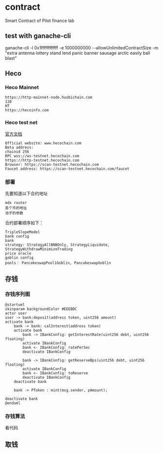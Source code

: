 # contract
Smart Contract of Pilot finance lab

## test with ganache-cli

ganache-cli -l 0x1ffffffffffff -e 1000000000 --allowUnlimitedContractSize -m "extra antenna lottery stand lend panic banner sausage arctic easily ball blast"




## Heco
### Heco Mainnet

```
https://http-mainnet-node.huobichain.com
128
HT
https://hecoinfo.com
```


### Heco test net

[官方文档](https://support.hbfile.net/hc/en-us/articles/900003862766-Huobi-Officially-Launched-Huobi-ECO-Chain-Heco-Testnet )

```
Official website: www.hecochain.com
Beta address:
chainid 256
RPC wss://ws-testnet.hecochain.com
https://http-testnet.hecochain.com
Browser: https://scan-testnet.hecochain.com
Faucet address: https://scan-testnet.hecochain.com/faucet

```

### 部署
先要知道以下合约地址
```
mdx router
各个币的地址
池子的参数
```

合约部署顺序如下：
```
TripleSlopeModel
bank config
bank
strategy: StrategyAllBNBOnly, StrategyLiquidate, StrategyWithdrawMinimizeTrading
price oracle
goblin config
pools： PancakeswapPool1Goblin, PancakeswapGoblin
``` 

## 存钱

### 存钱序列图
```plantuml
@startuml
skinparam backgroundColor #EEEBDC
actor user
user -> bank:deposit(address token, uint256 amount)
activate bank
    bank -> bank: calInterest(address token)
    activate bank
        bank -> IBankConfig: getInterestRate(uint256 debt, uint256 floating) 
        activate IBankConfig
        bank <- IBankConfig: ratePerSec
        deactivate IBankConfig

        bank -> IBankConfig: getReserveBps(uint256 debt, uint256 floating) 
        activate IBankConfig
        bank <- IBankConfig: toReserve
        deactivate IBankConfig
    deactivate bank

    bank -> PToken : mint(msg.sender, pAmount);

deactivate bank
@enduml
```

### 存钱算法

看代码

## 取钱

